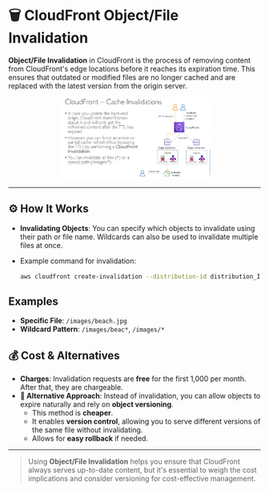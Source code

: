 # **🗑️ CloudFront Object/File Invalidation**

**Object/File Invalidation** in CloudFront is the process of removing content from CloudFront's edge locations before it reaches its expiration time. This ensures that outdated or modified files are no longer cached and are replaced with the latest version from the origin server.

<div style="text-align: center;">
    <img src="images/cdn-object-invalidation.png" alt="CDN Object Invalidation" style="border-radius: 10px; width: 60%;">
</div>

---

## **⚙️ How It Works**

- **Invalidating Objects**: You can specify which objects to invalidate using their path or file name. Wildcards can also be used to invalidate multiple files at once.
- Example command for invalidation:

  ```bash
  aws cloudfront create-invalidation --distribution-id distribution_ID --paths "/*"
  ```

## **Examples**

- **Specific File**: `/images/beach.jpg`
- **Wildcard Pattern**: `/images/beac*`, `/images/*`

## **💰 Cost & Alternatives**

- **Charges**: Invalidation requests are **free** for the first 1,000 per month. After that, they are chargeable.
- **🤔 Alternative Approach**: Instead of invalidation, you can allow objects to expire naturally and rely on **object versioning**.
  - This method is **cheaper**.
  - It enables **version control**, allowing you to serve different versions of the same file without invalidating.
  - Allows for **easy rollback** if needed.

---

> Using **Object/File Invalidation** helps you ensure that CloudFront always serves up-to-date content, but it's essential to weigh the cost implications and consider versioning for cost-effective management.
